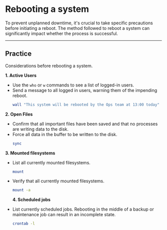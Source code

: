# Rebooting a system

To prevent unplanned downtime, it's crucial to take specific precautions before initiating a reboot.
The method followed to reboot a system can significantly impact whether the process is successful.


---

## Practice

Considerations before rebooting a system.

**1. Active Users**
- Use the `who` or `w` commands to see a list of logged-in users.
- Send a message to all logged in users, warning them of the impending reboot.
     ```bash
     wall "This system will be rebooted by the Ops team at 13:00 today"
     ```

**2. Open Files**
- Confirm that all important files have been saved and that no processes are writing data to the disk.
- Force all data in the buffer to be written to the disk.
     ```bash
     sync
     ```

**3. Mounted filesystems**
- List all currently mounted filesystems.
     ```bash
     mount
     ```
- Verify that all currently mounted filesystems.
     ```bash
     mount -a
     ```

  **4. Scheduled jobs**
- List currently scheduled jobs. Rebooting in the middle of a backup or maintenance job can result in an incomplete state.
     ```bash
     crontab -l
     ```
